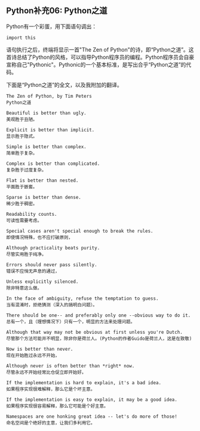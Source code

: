 ## Python补充06: Python之道
Python有一个彩蛋，用下面语句调出：
```
import this
```
语句执行之后，终端将显示一首"The Zen of Python"的诗，即“Python之道”。这首诗总结了Python的风格，可以指导Python程序员的编程。Python程序员会自豪宣称自己"Pythonic"。Pythonic的一个基本标准，是写出合乎“Python之道”的代码。

下面是“Python之道”的全文，以及我附加的翻译。
```
The Zen of Python, by Tim Peters
Python之道

Beautiful is better than ugly.
美观胜于丑陋。

Explicit is better than implicit.
显示胜于隐式。

Simple is better than complex.
简单胜于复杂。

Complex is better than complicated.
复杂胜于过度复杂。

Flat is better than nested.
平面胜于嵌套。

Sparse is better than dense.
稀少胜于稠密。

Readability counts.
可读性需要考虑。

Special cases aren't special enough to break the rules.
即使情况特殊，也不应打破原则，

Although practicality beats purity.
尽管实用胜于纯净。

Errors should never pass silently.
错误不应悄无声息的通过，

Unless explicitly silenced.
除非特意这么做。

In the face of ambiguity, refuse the temptation to guess.
当有混淆时，拒绝猜测（深入的搞明白问题）。

There should be one-- and preferably only one --obvious way to do it.
总有一个，且（理想情况下）只有一个，明显的方法来处理问题。

Although that way may not be obvious at first unless you're Dutch.
尽管那个方法可能并不明显，除非你是荷兰人。(Python的作者Guido是荷兰人，这是在致敬)

Now is better than never.
现在开始胜过永远不开始，

Although never is often better than *right* now.
尽管永远不开始经常比仓促立即开始好。

If the implementation is hard to explain, it's a bad idea.
如果程序实现很难解释，那么它是个坏主意。

If the implementation is easy to explain, it may be a good idea.
如果程序实现很容易解释，那么它可能是个好主意。

Namespaces are one honking great idea -- let's do more of those!
命名空间是个绝好的主意，让我们多利用它。
```
